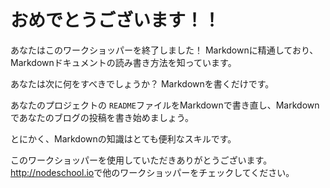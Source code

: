 # おめでとうございます！！

あなたはこのワークショッパーを終了しました！ Markdownに精通しており、Markdownドキュメントの読み書き方法を知っています。

あなたは次に何をすべきでしょうか？ Markdownを書くだけです。 

あなたのプロジェクトの `README`ファイルをMarkdownで書き直し、Markdownであなたのブログの投稿を書き始めましょう。

とにかく、Markdownの知識はとても便利なスキルです。

このワークショッパーを使用していただきありがとうございます。 <http://nodeschool.io>で他のワークショッパーをチェックしてください。
